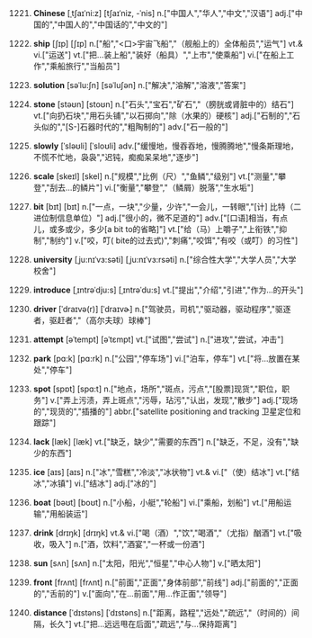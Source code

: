 1221. **Chinese**
[ˌtʃaɪˈni:z]  [tʃaɪˈniz, -ˈnis]
n.["中国人","华人","中文","汉语"]  adj.["中国的","中国人的","中国话的","中文的"]  

1222. **ship**
[ʃɪp]  [ʃɪp]
n.["船","<口>宇宙飞船","（舰船上的）全体船员","运气"]  vt.& vi.["运送"]  vt.["把…装上船","装好（船具）","上市","使乘船"]  vi.["在船上工作","乘船旅行","当船员"]  

1223. **solution**
[səˈlu:ʃn]  [səˈluʃən]
n.["解决","溶解","溶液","答案"]  

1224. **stone**
[stəʊn]  [stoʊn]
n.["石头","宝石","矿石","（膀胱或肾脏中的）结石"]  vt.["向扔石块","用石头铺","以石掷向","除（水果的）硬核"]  adj.["石制的","石头似的","[S-]石器时代的","粗陶制的"]  adv.["石一般的"]  

1225. **slowly**
[ˈsləʊli]  [ˈsloʊli]
adv.["缓慢地，慢吞吞地，慢腾腾地","慢条斯理地，不慌不忙地，袅袅","迟钝，痴痴呆呆地","逐步"]  

1226. **scale**
[skeɪl]  [skel]
n.["规模","比例（尺）","鱼鳞","级别"]  vt.["测量","攀登","刮去…的鳞片"]  vi.["衡量","攀登","（鳞屑）脱落","生水垢"]  

1227. **bit**
[bɪt]  [bɪt]
n.["一点，一块","少量，少许","一会儿，一转眼","[计] 比特（二进位制信息单位）"]  adj.["很小的，微不足道的"]  adv.["[口语]相当，有点儿，或多或少，多少[a bit to的省略]"]  vt.["给（马）上嚼子","上衔铁","抑制","制约"]  v.["咬，叮( bite的过去式)","刺痛","咬饵","有咬（或叮）的习性"]  

1228. **university**
[ˌju:nɪˈvɜ:səti]  [ˌju:nɪˈvɜ:rsəti]
n.["综合性大学","大学人员","大学校舍"]  

1229. **introduce**
[ˌɪntrəˈdju:s]  [ˌɪntrəˈdu:s]
vt.["提出","介绍","引进","作为…的开头"]  

1230. **driver**
[ˈdraɪvə(r)]  [ˈdraɪvɚ]
n.["驾驶员，司机","驱动器，驱动程序","驱逐者，驱赶者","（高尔夫球）球棒"]  

1231. **attempt**
[əˈtempt]  [əˈtɛmpt]
vt.["试图","尝试"]  n.["进攻","尝试，冲击"]  

1232. **park**
[pɑ:k]  [pɑ:rk]
n.["公园","停车场"]  vi.["泊车，停车"]  vt.["将…放置在某处","停车"]  

1233. **spot**
[spɒt]  [spɑ:t]
n.["地点，场所","斑点，污点","[股票]现货","职位，职务"]  v.["弄上污渍，弄上斑点","污辱，玷污","认出，发现","散步"]  adj.["现场的","现货的","插播的"]  abbr.["satellite positioning and tracking 卫星定位和跟踪"]  

1234. **lack**
[læk]  [læk]
vt.["缺乏，缺少","需要的东西"]  n.["缺乏，不足，没有","缺少的东西"]  

1235. **ice**
[aɪs]  [aɪs]
n.["冰","雪糕","冷淡","冰状物"]  vt.& vi.["（使）结冰"]  vt.["结冰","冰镇"]  vi.["结冰"]  adj.["冰的"]  

1236. **boat**
[bəʊt]  [boʊt]
n.["小船，小艇","轮船"]  vi.["乘船，划船"]  vt.["用船运输","用船装运"]  

1237. **drink**
[drɪŋk]  [drɪŋk]
vt.& vi.["喝（酒）","饮","喝酒","（尤指）酗酒"]  vt.["吸收，吸入"]  n.["酒，饮料","酒宴","一杯或一份酒"]  

1238. **sun**
[sʌn]  [sʌn]
n.["太阳，阳光","恒星","中心人物"]  v.["晒太阳"]  

1239. **front**
[frʌnt]  [frʌnt]
n.["前面","正面","身体前部","前线"]  adj.["前面的","正面的","舌前的"]  v.["面向","在…前面","用…作正面","领导"]  

1240. **distance**
[ˈdɪstəns]  [ˈdɪstəns]
n.["距离，路程","远处","疏远","（时间的）间隔，长久"]  vt.["把…远远甩在后面","疏远","与…保持距离"]  

